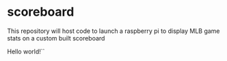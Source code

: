 # scoreboard
This repository will host code to launch a raspberry pi to display MLB game stats on a custom built scoreboard

Hello world!``
